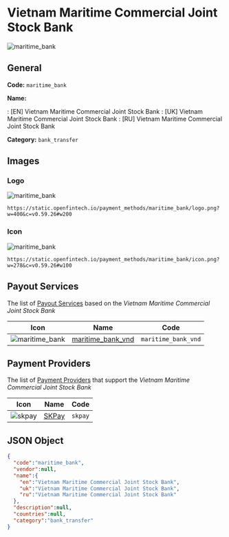 
# Vietnam Maritime Commercial Joint Stock Bank 
![maritime_bank](https://static.openfintech.io/payment_methods/maritime_bank/logo.png?w=400&c=v0.59.26#w200)  

## General 
**Code:** `maritime_bank` 
 
**Name:** 
 
:	[EN] Vietnam Maritime Commercial Joint Stock Bank 
:	[UK] Vietnam Maritime Commercial Joint Stock Bank 
:	[RU] Vietnam Maritime Commercial Joint Stock Bank 
 
**Category:** `bank_transfer` 
 

## Images 

### Logo 
![maritime_bank](https://static.openfintech.io/payment_methods/maritime_bank/logo.png?w=400&c=v0.59.26#w200)  

```
https://static.openfintech.io/payment_methods/maritime_bank/logo.png?w=400&c=v0.59.26#w200
```  

### Icon 
![maritime_bank](https://static.openfintech.io/payment_methods/maritime_bank/icon.png?w=278&c=v0.59.26#w100)  

```
https://static.openfintech.io/payment_methods/maritime_bank/icon.png?w=278&c=v0.59.26#w100
```  

## Payout Services 
 
The list of [Payout Services](/payout-services/) based on the _Vietnam Maritime Commercial Joint Stock Bank_ 

|Icon|Name|Code| 
|:---:|:---:|:---:| 
|![maritime_bank](https://static.openfintech.io/payout_methods/maritime_bank/icon.png?w=278&c=v0.59.26#w40) |[maritime_bank_vnd](/payout-services/maritime_bank_vnd/)|`maritime_bank_vnd`| 
 

## Payment Providers 
 
The list of [Payment Providers](/payment-providers/) that support the _Vietnam Maritime Commercial Joint Stock Bank_ 

|Icon|Name|Code| 
|:---:|:---:|:---:| 
|![skpay](https://static.openfintech.io/payment_providers/skpay/icon.png?w=278&c=v0.59.26#w100) |[SKPay](/payment-providers/skpay/)|`skpay`| 
 

## JSON Object 

```json
{
  "code":"maritime_bank",
  "vendor":null,
  "name":{
    "en":"Vietnam Maritime Commercial Joint Stock Bank",
    "uk":"Vietnam Maritime Commercial Joint Stock Bank",
    "ru":"Vietnam Maritime Commercial Joint Stock Bank"
  },
  "description":null,
  "countries":null,
  "category":"bank_transfer"
}
```  
